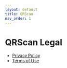 ```yaml
---
layout: default
title: QRScan
nav_order: 1
---
```


# QRScan Legal

- [Privacy Policy](/qrscan/privacy)
- [Terms of Use](/qrscan/terms)

